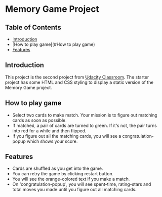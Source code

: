 # Memory Game Project

## Table of Contents

* [Introduction](#Introduction)
* [How to play game](#How to play game)
* [Features](#Features)

## Introduction
This project is the second project from [Udacity Classroom](https://classroom.udacity.com/me).
The starter project has some HTML and CSS styling to display a static version of the Memory Game project.


## How to play game
* Select two cards to make match. Your mission is to figure out matching cards as soon as possible.
* If matched, a pair of cards are turned to green. If it's not, the pair turns into red for a while and then flipped.
* If you figure out all the matching cards, you will see a congratulation-popup which shows your score.

## Features
* Cards are shuffled as you get into the game.
* You can retry the game by clicking restart button.
* You will see the orange-colored text if you make a match.
* On 'congratulation-popup', you will see spent-time, rating-stars and total moves you made until you figure out all matching cards.
